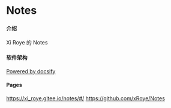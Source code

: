 # Notes

#### 介绍
Xi Roye 的 Notes

#### 软件架构
[Powered by docsify](https://docsify.js.org/#/zh-cn/)

#### Pages

https://xi_roye.gitee.io/notes/#/
https://github.com/xRoye/Notes


